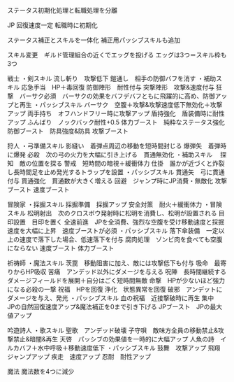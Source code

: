 ステータス初期化処理と転職処理を分離

JP
回復速度一定
転職時に初期化

ステータス補正とスキルを一体化
補正用パッシブスキルも追加

スキル変更　ギルド管理組合の近くでエッグを投げる
エッグは3つ＝スキル枠も3つ

戦士
・剣スキル
流し斬り　攻撃低下
鎧通し　相手の防御バフを消す
・補助スキル
応急手当　HP＋毒回復
防御陣形　耐性付与
突撃陣形　攻撃&速度付与
狂撃　バーサク必須　バーサクの効果をバフデバフともに飛躍的に高め、防御アップと再生
・パッシブスキル
バーサク　空腹＋攻撃&攻撃速度低下無効化＋攻撃アップ
両手持ち　オフハンドフリー時に攻撃アップ
盾持強化　盾装備時に耐性アップ
ふんばり　ノックバック耐性+0.5
体力ブースト　純粋なステータス強化
防御ブースト　防具強度&防具
攻撃ブースト

狩人
・弓準備スキル
影縫い　着弾点周辺の移動を短時間封じる
爆弾矢　着弾時に爆発
必殺　次の弓の火力を大幅に引き上げる　貫通無効化
・補助スキル　
探知　敵の位置を探る
警戒　短時間の暗視＋緩衝体力
仕掛　誰かが近づくと炸裂し長時間足を止め発光するトラップを設置
・パッシブスキル
貫通矢　弓に貫通付与
貫通強化　貫通数が大きく増える
回避　ジャンプ時にJP消費・無敵化
攻撃ブースト
速度ブースト

冒険家
・採掘スキル
採掘準備　採掘アップ
安全対策　耐火＋緩衝体力
・冒険スキル
松明射出　次のクロスボウ発射時に松明を消費し、松明が設置される
目印設置　目印を置く
全速前進　JPを全消費、強烈な空腹を受け移動速度と採掘速度を大幅に上昇　速度ブーストが必須
・パッシブスキル
落下傘装備　一定以上の速度で落下した場合、低速落下を付与
腐肉処理　ゾンビ肉を食べても空腹にならない
速度ブースト
体力ブースト


祈祷師
・魔法スキル
茨罠　移動阻害に加え、敵には攻撃低下も付与
吸命　最寄りからHP吸収
苦痛　アンデッド以外にダメージを与える
呪陣　長時間継続するダメージフィールドを展開＋自分はごく短時間無敵
命撃　HPが少ないほど強力になる必殺の一撃
祝福　HPを回復
浄化　状態異常を回復
破邪　アンデットにダメージを与え、発光
・パッシブスキル
血の祝福　近接撃破時に再生
集中　JPの自然回復速度アップ&魔法補正を0まで引き下げる
JPブースト　JPの最大値アップ

吟遊詩人
・歌スキル
聖歌　アンデッド破壊
子守唄　敵味方全員の移動禁止&攻撃禁止&暗闇&再生
天啓　パッシブの効果値を一時的に大幅アップ
人魚の詩　イルカバフ＋水中呼吸＋移動速度低下
・パッシブスキル
鼓舞　攻撃アップ
飛翔　ジャンプアップ
疾走　速度アップ
忍耐　耐性アップ



魔法
魔法数を4つに減少